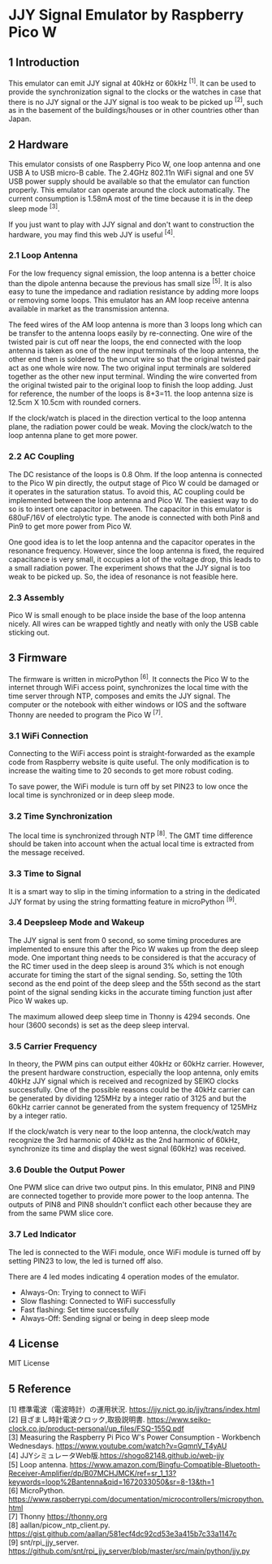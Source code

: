 # JJY Signal Emulator by Raspberry Pico W

## 1 Introduction
This emulator can emit JJY signal at 40kHz or 60kHz <sup>[1]</sup>. It can be used to provide the synchronization signal to the clocks or the watches in case that there is no JJY signal or the JJY signal is too weak to be picked up <sup>[2]</sup>, such as in the basement of the buildings/houses or in other countries other than Japan.

## 2 Hardware
This emulator consists of one Raspberry Pico W, one loop antenna and one USB A to USB micro-B cable. The 2.4GHz 802.11n WiFi signal and one 5V USB power supply should be available so that the emulator can function properly. This emulator can operate around the clock automatically. The current consumption is 1.58mA most of the time because it is in the deep sleep mode <sup>[3]</sup>.  
  
If you just want to play with JJY signal and don't want to construction the hardware, you may find this web JJY is useful <sup>[4]</sup>.

### 2.1 Loop Antenna
For the low frequency signal emission, the loop antenna is a better choice than the dipole antenna because the previous has small size <sup>[5]</sup>. It is also easy to tune the impedance and radiation resistance by adding more loops or removing some loops. This emulator has an AM loop receive antenna available in market as the transmission antenna.  
  
The feed wires of the AM loop antenna is more than 3 loops long which can be transfer to the antenna loops easily by re-connecting. One wire of the twisted pair is cut off near the loops, the end connected with the loop antenna is taken as one of the new input terminals of the loop antenna, the other end then is soldered to the uncut wire so that the original twisted pair act as one whole wire now. The two original input terminals are soldered together as the other new input terminal. Winding the wire converted from the original twisted pair to the original loop to finish the loop adding. Just for reference, the number of the loops is 8+3=11. the loop antenna size is 12.5cm X 10.5cm with rounded corners.  

If the clock/watch is placed in the direction vertical to the loop antenna plane, the radiation power could be weak. Moving the clock/watch to the loop antenna plane to get more power.

### 2.2 AC Coupling
The DC resistance of the loops is 0.8 Ohm. If the loop antenna is connected to the Pico W pin directly, the output stage of Pico W could be damaged or it operates in the saturation status. To avoid this, AC coupling could be implemented between the loop antenna and Pico W. The easiest way to do so is to insert one capacitor in between. The capacitor in this emulator is 680uF/16V of electrolytic type. The anode is connected with both Pin8 and Pin9 to get more power from Pico W.  
  
One good idea is to let the loop antenna and the capacitor operates in the resonance frequency. However, since the loop antenna is fixed, the required capacitance is very small, it occupies a lot of the voltage drop, this leads to a small radiation power. The experiment shows that the JJY signal is too weak to be picked up. So, the idea of resonance is not feasible here.

### 2.3 Assembly
Pico W is small enough to be place inside the base of the loop antenna nicely. All wires can be wrapped tightly and neatly with only the USB cable sticking out.

## 3 Firmware
The firmware is written in microPython <sup>[6]</sup>. It connects the Pico W to the internet through WiFi access point, synchronizes the local time with the time server through NTP, composes and emits the JJY signal. The computer or the notebook with either windows or IOS and the software Thonny are needed to program the Pico W <sup>[7]</sup>.

### 3.1 WiFi Connection
Connecting to the WiFi access point is straight-forwarded as the example code from Raspberry website is quite useful. The only modification is to increase the waiting time to 20 seconds to get more robust coding.  
  
To save power, the WiFi module is turn off by set PIN23 to low once the local time is synchronized or in deep sleep mode.

### 3.2 Time Synchronization
The local time is synchronized through NTP <sup>[8]</sup>. The GMT time difference should be taken into account when the actual local time is extracted from the message received.

### 3.3 Time to Signal
It is a smart way to slip in the timing information to a string in the dedicated JJY format by using the string formatting feature in microPython <sup>[9]</sup>. 

### 3.4 Deepsleep Mode and Wakeup
The JJY signal is sent from 0 second, so some timing procedures are implemented to ensure this after the Pico W wakes up from the deep sleep mode. One important thing needs to be considered is that the accuracy of the RC timer used in the deep sleep is around 3% which is not enough accurate for timing the start of the signal sending. So, setting the 10th second as the end point of the deep sleep and the 55th second as the start point of the signal sending kicks in the accurate timing function just after Pico W wakes up.

The maximum allowed deep sleep time in Thonny is 4294 seconds. One hour (3600 seconds) is set as the deep sleep interval.

### 3.5 Carrier Frequency
In theory, the PWM pins can output either 40kHz or 60kHz carrier. However, the present hardware construction, especially the loop antenna, only emits 40kHz JJY signal which is received and recognized by SEIKO clocks successfully. One of the possible reasons could be the 40kHz carrier can be generated by dividing 125MHz by a integer ratio of 3125 and but the 60kHz carrier cannot be generated from the system frequency of 125MHz by a integer ratio.  

If the clock/watch is very near to the loop antenna, the clock/watch may recognize the 3rd harmonic of 40kHz as the 2nd harmonic of 60kHz, synchronize its time and display the west signal (60kHz) was received.
  
### 3.6 Double the Output Power
One PWM slice can drive two output pins. In this emulator, PIN8 and PIN9 are connected together to provide more power to the loop antenna. The outputs of PIN8 and PIN8 shouldn't conflict each other because they are from the same PWM slice core.  
  
### 3.7 Led Indicator
The led is connected to the WiFi module, once WiFi module is turned off by setting PIN23 to low, the led is turned off also.  
  
There are 4 led modes indicating 4 operation modes of the emulator.  
  - Always-On: Trying to connect to WiFi  
  - Slow flashing: Connected to WiFi successfully  
  - Fast flashing: Set time successfully  
  - Always-Off: Sending signal or being in deep sleep mode  

## 4 License
MIT License

## 5 Reference
[1] 標準電波（電波時計）の運用状況. https://jjy.nict.go.jp/jjy/trans/index.html  
[2] 目ざまし時計電波クロック,取扱説明書. https://www.seiko-clock.co.jp/product-personal/up_files/FSQ-155Q.pdf  
[3] Measuring the Raspberry Pi Pico W's Power Consumption - Workbench Wednesdays. https://www.youtube.com/watch?v=GqmnV_T4yAU  
[4] JJYシミュレータWeb版.https://shogo82148.github.io/web-jjy  
[5] Loop antenna. https://www.amazon.com/Bingfu-Compatible-Bluetooth-Receiver-Amplifier/dp/B07MCHJMCK/ref=sr_1_13?keywords=loop%2Bantenna&qid=1672033050&sr=8-13&th=1  
[6] MicroPython. https://www.raspberrypi.com/documentation/microcontrollers/micropython.html  
[7] Thonny https://thonny.org  
[8] aallan/picow_ntp_client.py. https://gist.github.com/aallan/581ecf4dc92cd53e3a415b7c33a1147c  
[9] snt/rpi_jjy_server. https://github.com/snt/rpi_jjy_server/blob/master/src/main/python/jjy.py  
